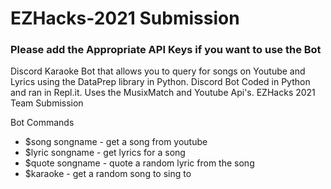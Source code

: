 # EZHacks-2021 Submission

### Please add the Appropriate API Keys if you want to use the Bot

Discord Karaoke Bot that allows you to query for songs on Youtube and Lyrics using the DataPrep library in Python. Discord Bot Coded in Python and ran in Repl.it. Uses the MusixMatch and Youtube Api's. EZHacks 2021 Team Submission

Bot Commands

* $song songname   - get a song from youtube
* $lyric songname  - get lyrics for a song
* $quote songname  - quote a random lyric from the song
* $karaoke         - get a random song to sing to
